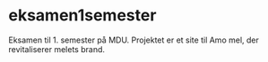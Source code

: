 # eksamen1semester
Eksamen til 1. semester på MDU. Projektet er et site til Amo mel, der revitaliserer melets brand.
